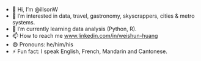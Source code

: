 - 👋 Hi, I’m @illsonW
- 👀 I’m interested in data, travel, gastronomy, skyscrappers, cities & metro systems.
- 🌱 I’m currently learning data analysis (Python, R).
- 📫 How to reach me www.linkedin.com/in/weishun-huang 
- 😄 Pronouns: he/him/his
- ⚡ Fun fact: I speak English, French, Mandarin and Cantonese.
